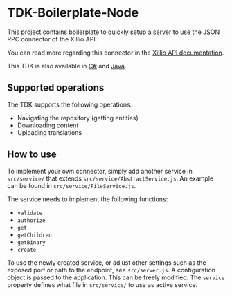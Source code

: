 # TDK-Boilerplate-Node

This project contains boilerplate to quickly setup a server to use the JSON RPC connector of the Xillio API.

You can read more regarding this connector in the [Xillio API documentation](https://docs.xill.io/#connector-json-rpc).

This TDK is also available in [C#](https://github.com/xillio/TDK-Boilerplate-CSharp)
and [Java](https://github.com/xillio/TDK-Boilerplate-Java).

## Supported operations

The TDK supports the following operations:
- Navigating the repository (getting entities)
- Downloading content
- Uploading translations

## How to use

To implement your own connector, simply add another service in `src/service/` that extends `src/service/AbstractService.js`. An example can be found in `src/service/FileService.js`.

The service needs to implement the following functions:
- `validate`
- `authorize`
- `get`
- `getChildren`
- `getBinary`
- `create`

To use the newly created service, or adjust other settings such as the exposed port or path to the endpoint, see `src/server.js`. A configuration object is passed to the application. This can be freely modified. The `service` property defines what file in `src/service/` to use as active service.
